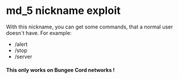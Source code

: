 # md_5 nickname exploit
With this nickname, you can get some commands, that a normal user doesn`t have.
For example:
- /alert
- /stop
- /server

#### This only works on Bungee Cord networks !
